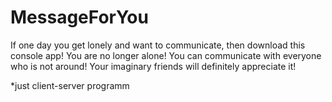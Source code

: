 # MessageForYou
If one day you get lonely and want to communicate, then download this console app! You are no longer alone! You can communicate with everyone who is not around! Your imaginary friends will definitely appreciate it!


*just client-server programm
